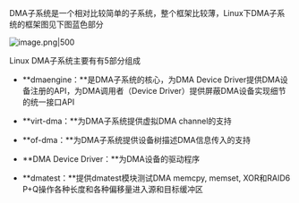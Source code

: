 DMA子系统是一个相对比较简单的子系统，整个框架比较薄，Linux下DMA子系统的框架图见下图蓝色部分

![image.png|500](https://my-obsidian-image.oss-cn-guangzhou.aliyuncs.com/2025/06/288fee0aadaadc7841eefdbe42c3e5ea.png)


Linux DMA子系统主要有有5部分组成

- **dmaengine：**是DMA子系统的核心，为DMA Device Driver提供DMA设备注册的API，为DMA调用者（Device Driver）提供屏蔽DMA设备实现细节的统一接口API
    
- **virt-dma：**为DMA子系统提供虚拟DMA channel的支持
    
- **of-dma：**为DMA子系统提供设备树描述DMA信息传入的支持
    
- **DMA Device Driver：**为DMA设备的驱动程序
    
- **dmatest：**提供dmatest模块测试DMA memcpy, memset, XOR和RAID6 P+Q操作各种长度和各种偏移量进入源和目标缓冲区